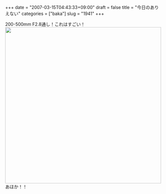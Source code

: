+++
date = "2007-03-15T04:43:33+09:00"
draft = false
title = "今日のありえない"
categories = ["baka"]
slug = "1941"
+++

200-500mm F2.8通し！これはすごい！
<a href="http://dc.watch.impress.co.jp/cda/parts/image_for_link/84034-5816-8-1.html" target="_blank">
<img src="http://ieiriblog.img.jugem.jp/20070315_294284.jpg" width="500"  alt="" class="pict" />
</a>
あほか！！
